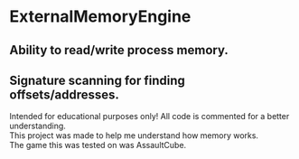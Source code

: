 # ExternalMemoryEngine
## Ability to read/write process memory.
## Signature scanning for finding offsets/addresses.
Intended for educational purposes only! All code is commented for a better understanding.  
This project was made to help me understand how memory works.  
The game this was tested on was AssaultCube.
